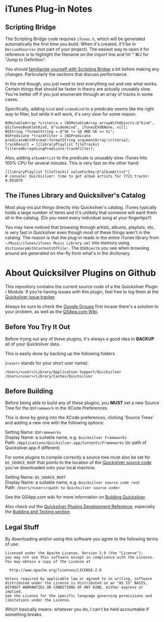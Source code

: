 # iTunes Plug-in Notes #

## Scripting Bridge ##

The Scripting Bridge code requires `iTunes.h`, which will be generated automatically the first time you build. When it's created, it'll be in `DerivedSources` (not part of your project). The easiest way to open it for reference is to highlight the filename on the import line and hit ⌃⌘J for "Jump to Definition".

You should [familiarize yourself with Scripting Bridge][sbdoc] a bit before making any changes. Particularly the sections that discuss performance.

In the end though, you just need to test everything out and see what works. Certain things that should be faster in theory are actually unusably slow. You're better off if you just enumerate through an array of tracks in some cases.

Specifically, adding `kind` and `videoKind` to a predicate seems like the right way to filter, but
while it will work, it's *very* slow for some reason.

    NSMutableArray *criteria = [NSMutableArray arrayWithObjects:@"kind", QSiTunesBookletKind, @"videoKind", iTunesEVdKNone, nil];
    NSString *formatString = @"%K != %@ AND %K == %i";
    NSPredicate *trackFilter = [NSPredicate predicateWithFormat:formatString argumentArray:criteria];
    trackResult = [[libraryPlaylist fileTracks] filteredArrayUsingPredicate:trackFilter];

Also, adding `albumArtist` to the predicate is unusably slow. iTunes hits 100% CPU for several minutes. This is very fast on the other hand:

    [[libraryPlaylist fileTracks] valueForKey:@"albumArtist"]
    # console: Quicksilver: time to get album artists for 7721 tracks: 0.051879

[sbdoc]: http://developer.apple.com/library/mac/#documentation/Cocoa/Conceptual/ScriptingBridgeConcepts/Introduction/Introduction.html

## The iTunes Library and Quicksilver's Catalog ##

Most plug-ins put things directly into Quicksilver's catalog. iTunes typically holds a large number of items and it's unlikely that someone will want them all in the catalog. (Do you need every individual song at your fingertips?)

You may have noticed that browsing through artists, albums, playlists, etc. is very fast in Quicksilver even though most of these things aren't in the catalog. The reason is that the plug-in reads in the entire iTunes library from `~/Music/iTunes/iTunes Music Library.xml` into memory using `dictionaryWithContentsOfFile:`. The `QSObject`s you see when browsing around are generated on-the-fly from what's in the dictionary.

About Quicksilver Plugins on Github
===================================

This repository contains the current source code of a the Quicksilver Plugin / Module. If you're having issues with this plugin, feel free to log them at the [Quicksilver issue tracker](https://github.com/quicksilver/Quicksilver/issues).

Always be sure to check the [Google Groups](http://groups.google.com/group/blacktree-quicksilver/topics?gvc=2) first incase there's a solution to your problem, as well as the [QSApp.com Wiki](http://qsapp.com/wiki/).


Before You Try It Out
---------------------

Before trying out any of these plugins, it's always a good idea to **BACKUP** all of your Quicksilver data.

This is easily done by backing up the following folders 

(`<user>` stands for your short user name):

`/Users/<user>/Library/Application Support/Quicksilver`  
`/Users/<user>/Library/Caches/Quicksilver`

	
Before Building
---------------

Before being able to build any of these plugins, you **MUST** set a new Source Tree for the `QSFramework` in the XCode Preferences.

This is done by going into the XCode preferences, clicking 'Source Trees' and adding a new one with the following options:

Setting Name: `QSFrameworks`  
Display Name: a suitable name, e.g. `Quicksilver Frameworks`  
Path: `/Applications/Quicksilver.app/Contents/Frameworks` (or path of Quicksilver.app if different)

For some plugins to compile correctly a source tree must also be set for `QS_SOURCE_ROOT` that points to the location of the [Quicksilver source code](https://github.com/quicksilver/Quicksilver) you've downloaded onto your local machine.

Setting Name: `QS_SOURCE_ROOT`	
Display Name: a suitable name, e.g. `Quicksilver source code root`	 
Path: `/Users/<user>/<path to Quicksilver source code>`

See the QSApp.com wiki for more information on [Building Quicksilver](http://qsapp.com/wiki/Building_Quicksilver).

Also check out the [Quicksilver Plugins Development Reference](http://projects.skurfer.com/QuicksilverPlug-inReference.mdown), especially the [Building and Testing section](http://projects.skurfer.com/QuicksilverPlug-inReference.mdown#building_and_testing).

Legal Stuff 
-----------

By downloading and/or using this software you agree to the following terms of use:

    Licensed under the Apache License, Version 2.0 (the "License");
    you may not use this software except in compliance with the License.
    You may obtain a copy of the License at
    
      http://www.apache.org/licenses/LICENSE-2.0
    
    Unless required by applicable law or agreed to in writing, software
    distributed under the License is distributed on an "AS IS" BASIS,
    WITHOUT WARRANTIES OR CONDITIONS OF ANY KIND, either express or implied.
    See the License for the specific language governing permissions and
    limitations under the License.


Which basically means: whatever you do, I can't be held accountable if something breaks.